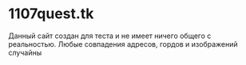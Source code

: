 # 1107quest.tk
Данный сайт создан для теста и не имеет ничего общего с реальностью. Любые совпадения адресов, гордов и изображений случайны


